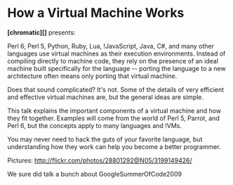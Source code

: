 # How a Virtual Machine Works

**[chromatic][]** presents:

Perl 6, Perl 5, Python, Ruby, Lua, !JavaScript, Java, C#, and many other 
languages use virtual machines as their execution environments.  Instead of 
compiling directly to machine code, they rely on the presence of an ideal 
machine built specifically for the language -- porting the language to a new 
architecture often means only porting that virtual machine.

Does that sound complicated?  It's not.  Some of the details of very efficient 
and effective virtual machines are, but the general ideas are simple.

This talk explains the important components of a virtual machine and how they 
fit together.  Examples will come from the world of Perl 5, Parrot, and Perl 
6, but the concepts apply to many languages and !VMs.

You may never need to hack the guts of your favorite language, but 
understanding how they work can help you become a better programmer.

Pictures: http://flickr.com/photos/28801292@N05/3199149426/

We sure did talk a bunch about GoogleSummerOfCode2009
